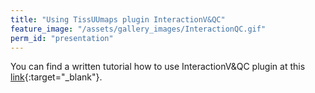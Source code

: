 ```yaml
---
title: "Using TissUUmaps plugin InteractionV&QC"
feature_image: "/assets/gallery_images/InteractionQC.gif"
perm_id: "presentation"
---
```


You can find a written tutorial how to use InteractionV&QC plugin at this [link](https://github.com/TissUUmaps/TissUUmaps/blob/master/examples/Instructions%20for%20using%20plugins/3_InteractionV&QC_plugin_in_TissUUmaps.md){:target="_blank"}.
